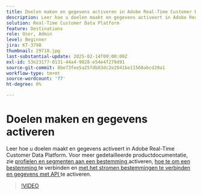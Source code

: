 ```yaml
---
title: Doelen maken en gegevens activeren in Adobe Real-Time Customer Data Platform (RTCDP)
description: Leer hoe u doelen maakt en gegevens activeert in Adobe Real-Time Customer Data Platform
solution: Real-Time Customer Data Platform
feature: Destinations
role: User, Admin
level: Beginner
jira: KT-3798
thumbnail: 29710.jpg
last-substantial-update: 2025-02-14T00:00:00Z
exl-id: 53e23177-0131-44a4-9828-e54e4f279d91
source-git-commit: 8be73fee5a25fdb83dc2e2041be11568abcd20a1
workflow-type: tm+mt
source-wordcount: '77'
ht-degree: 0%

---
```


# Doelen maken en gegevens activeren

Leer hoe u doelen maakt en gegevens activeert in Adobe Real-Time Customer Data Platform. Voor meer gedetailleerde productdocumentatie, zie [ profielen en segmenten aan een bestemming ](https://experienceleague.adobe.com/docs/experience-platform/rtcdp/destinations/dest-tutorials/activate-destinations.html?lang=nl-NL) activeren, [ hoe te om een bestemming ](https://experienceleague.adobe.com/docs/experience-platform/rtcdp/destinations/dest-tutorials/connect-destination.html?lang=nl-NL) te verbinden en [ met het stromen bestemmingen te verbinden en gegevens met API ](https://experienceleague.adobe.com/docs/experience-platform/rtcdp/destinations/api-tutorials/streaming-destinations-api-tutorial.html?lang=nl-NL) te activeren.

>[!VIDEO](https://video.tv.adobe.com/v/29710?learn=on&enablevpops)

